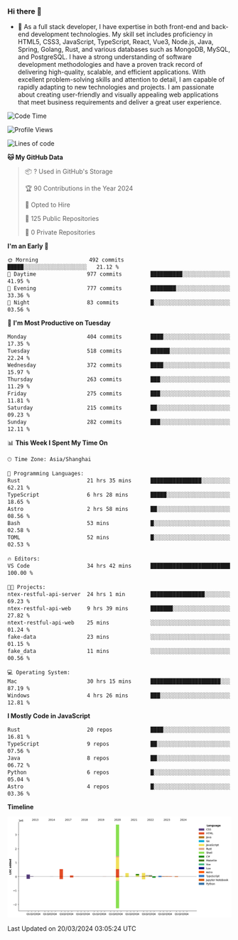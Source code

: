 ### Hi there 👋

- 🌱 As a full stack developer, I have expertise in both front-end and back-end development technologies. My skill set includes proficiency in HTML5, CSS3, JavaScript, TypeScript, React, Vue3, Node.js, Java, Spring, Golang, Rust, and various databases such as MongoDB, MySQL, and PostgreSQL. I have a strong understanding of software development methodologies and have a proven track record of delivering high-quality, scalable, and efficient applications. With excellent problem-solving skills and attention to detail, I am capable of rapidly adapting to new technologies and projects. I am passionate about creating user-friendly and visually appealing web applications that meet business requirements and deliver a great user experience.

<!--START_SECTION:waka-->
![Code Time](http://img.shields.io/badge/Code%20Time-1%2C262%20hrs%2055%20mins-blue)

![Profile Views](http://img.shields.io/badge/Profile%20Views-0-blue)

![Lines of code](https://img.shields.io/badge/From%20Hello%20World%20I%27ve%20Written-5.6%20million%20lines%20of%20code-blue)

**🐱 My GitHub Data** 

> 📦 ? Used in GitHub's Storage 
 > 
> 🏆 90 Contributions in the Year 2024
 > 
> 💼 Opted to Hire
 > 
> 📜 125 Public Repositories 
 > 
> 🔑 0 Private Repositories 
 > 
**I'm an Early 🐤** 

```text
🌞 Morning                492 commits         █████░░░░░░░░░░░░░░░░░░░░   21.12 % 
🌆 Daytime                977 commits         ██████████░░░░░░░░░░░░░░░   41.95 % 
🌃 Evening                777 commits         ████████░░░░░░░░░░░░░░░░░   33.36 % 
🌙 Night                  83 commits          █░░░░░░░░░░░░░░░░░░░░░░░░   03.56 % 
```
📅 **I'm Most Productive on Tuesday** 

```text
Monday                   404 commits         ████░░░░░░░░░░░░░░░░░░░░░   17.35 % 
Tuesday                  518 commits         ██████░░░░░░░░░░░░░░░░░░░   22.24 % 
Wednesday                372 commits         ████░░░░░░░░░░░░░░░░░░░░░   15.97 % 
Thursday                 263 commits         ███░░░░░░░░░░░░░░░░░░░░░░   11.29 % 
Friday                   275 commits         ███░░░░░░░░░░░░░░░░░░░░░░   11.81 % 
Saturday                 215 commits         ██░░░░░░░░░░░░░░░░░░░░░░░   09.23 % 
Sunday                   282 commits         ███░░░░░░░░░░░░░░░░░░░░░░   12.11 % 
```


📊 **This Week I Spent My Time On** 

```text
🕑︎ Time Zone: Asia/Shanghai

💬 Programming Languages: 
Rust                     21 hrs 35 mins      ████████████████░░░░░░░░░   62.21 % 
TypeScript               6 hrs 28 mins       █████░░░░░░░░░░░░░░░░░░░░   18.65 % 
Astro                    2 hrs 58 mins       ██░░░░░░░░░░░░░░░░░░░░░░░   08.56 % 
Bash                     53 mins             █░░░░░░░░░░░░░░░░░░░░░░░░   02.58 % 
TOML                     52 mins             █░░░░░░░░░░░░░░░░░░░░░░░░   02.53 % 

🔥 Editors: 
VS Code                  34 hrs 42 mins      █████████████████████████   100.00 % 

🐱‍💻 Projects: 
ntex-restful-api-server  24 hrs 1 min        █████████████████░░░░░░░░   69.23 % 
ntex-restful-api-web     9 hrs 39 mins       ███████░░░░░░░░░░░░░░░░░░   27.82 % 
ntext-restful-api-web    25 mins             ░░░░░░░░░░░░░░░░░░░░░░░░░   01.24 % 
fake-data                23 mins             ░░░░░░░░░░░░░░░░░░░░░░░░░   01.15 % 
fake_data                11 mins             ░░░░░░░░░░░░░░░░░░░░░░░░░   00.56 % 

💻 Operating System: 
Mac                      30 hrs 15 mins      ██████████████████████░░░   87.19 % 
Windows                  4 hrs 26 mins       ███░░░░░░░░░░░░░░░░░░░░░░   12.81 % 
```

**I Mostly Code in JavaScript** 

```text
Rust                     20 repos            ████░░░░░░░░░░░░░░░░░░░░░   16.81 % 
TypeScript               9 repos             ██░░░░░░░░░░░░░░░░░░░░░░░   07.56 % 
Java                     8 repos             ██░░░░░░░░░░░░░░░░░░░░░░░   06.72 % 
Python                   6 repos             █░░░░░░░░░░░░░░░░░░░░░░░░   05.04 % 
Astro                    4 repos             █░░░░░░░░░░░░░░░░░░░░░░░░   03.36 % 
```



**Timeline**

![Lines of Code chart](https://raw.githubusercontent.com/elton/elton/main/assets/bar_graph.png)


 Last Updated on 20/03/2024 03:05:24 UTC
<!--END_SECTION:waka-->

<!--
**elton/elton** is a ✨ _special_ ✨ repository because its `README.md` (this file) appears on your GitHub profile.

Here are some ideas to get you started:

- 🔭 I’m currently working on ...
- 🌱 I’m currently learning ...
- 👯 I’m looking to collaborate on ...
- 🤔 I’m looking for help with ...
- 💬 Ask me about ...
- 📫 How to reach me: ...
- 😄 Pronouns: ...
- ⚡ Fun fact: ...
-->
